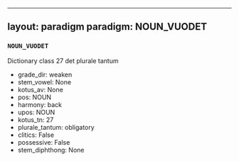 
---
layout: paradigm
paradigm: NOUN_VUODET
---
### ` NOUN_VUODET `

Dictionary class 27 det plurale tantum
* grade_dir: weaken
* stem_vowel: None
* kotus_av: None
* pos: NOUN
* harmony: back
* upos: NOUN
* kotus_tn: 27
* plurale_tantum: obligatory
* clitics: False
* possessive: False
* stem_diphthong: None
